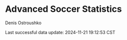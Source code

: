 # Advanced Soccer Statistics
Denis Ostroushko

<!-- gfm -->

Last successful data update: 2024-11-21 19:12:53 CST
